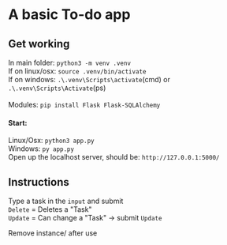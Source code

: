# A basic To-do app
## Get working
In main folder: `python3 -m venv .venv`<br>
If on linux/osx: `source .venv/bin/activate`<br>
If on windows: `.\.venv\Scripts\activate`(cmd) or `.\.venv\Scripts\Activate`(ps)
<br><br>
Modules: `pip install Flask Flask-SQLAlchemy`<br>
#### Start: 
Linux/Osx: `python3 app.py`<br>
Windows: `py app.py`<br>
Open up the localhost server, should be: `http://127.0.0.1:5000/`

## Instructions
Type a task in the `input` and submit<br>
`Delete` = Deletes a "Task"<br>
`Update` = Can change a "Task" -> submit `Update`<br>

Remove instance/ after use
